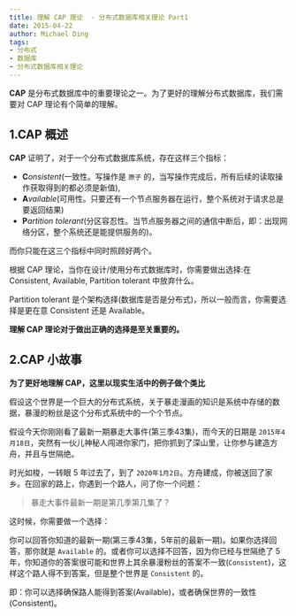 ```yaml
---
title: 理解 CAP 理论  - 分布式数据库相关理论 Part1
date: 2015-04-22
author: Michael Ding
tags:
- 分布式
- 数据库
- 分布式数据库相关理论
---
```


**CAP** 是分布式数据库中的重要理论之一。为了更好的理解分布式数据库，我们需要对 CAP 理论有个简单的理解。

## 1.CAP 概述

**CAP** 证明了，对于一个分布式数据库系统，存在这样三个指标：

* **C**_onsistent_(一致性。写操作是 `原子` 的，当写操作完成后，所有后续的读取操作获取得到的都必须是新值),
* **A**_vailable_(可用性。只要还有一个节点服务器在运行，整个系统对于请求总是要返回结果)
* **P**_artition tolerant_(分区容忍性。当节点服务器之间的通信中断后，即：出现网络分区，整个系统还是能提供服务的)。

而你只能在这三个指标中同时照顾好两个。

根据 CAP 理论，当你在设计/使用分布式数据库时，你需要做出选择:在 Consistent, Available, Partition tolerant 中放弃什么。

Partition tolerant 是个架构选择(数据库是否是分布式)，所以一般而言，你需要选择是更在意 Consistent 还是 Available。

**理解 CAP 理论对于做出正确的选择是至关重要的。**

## 2.CAP 小故事

**为了更好地理解 CAP，这里以现实生活中的例子做个类比**

假设这个世界是一个巨大的分布式系统，关于暴走漫画的知识是系统中存储的数据，暴漫的粉丝是这个分布式系统中的一个个节点。

假设今天你刚刚看了最新一期暴走大事件(第三季43集)，而今天的日期是 `2015年4月18日`，突然有一伙儿神秘人闯进你家门，把你抓到了深山里，让你参与建造方舟，并且与世隔绝。

时光如梭，一转眼 5 年过去了，到了 `2020年1月2日`。方舟建成，你被送回了家乡。在回家的路上，你遇到一个路人，问了你一个问题：

> 暴走大事件最新一期是第几季第几集了？

这时候，你需要做一个选择：

你可以回答你知道的最新一期(第三季43集，5年前的最新一期)。如果你选择回答，那你就是 `Available` 的。或者你可以选择不回答，因为你已经与世隔绝了 5  年，你知道你的答案很可能和世界上其余暴漫粉丝的答案不一致(`Consistent`)，这样这个路人得不到答案，但是整个世界是 `Consistent` 的。

即：你可以选择确保路人能得到答案(Available)，或者确保世界的一致性(Consistent)。
